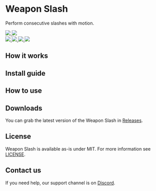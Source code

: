 <div>
  <h1>Weapon Slash</h1>
  <p>
     Perform consecutive slashes with motion.
  </p>
  <a href="https://github.com/VRLabs/Weapon-Slash/releases/latest">
    <img src="https://img.shields.io/github/v/release/VRLabs/Weapon-Slash.svg?style=flat-square">
  </a>
  <a href="https://github.com/VRLabs/Weapon-Slash/releases/latest">
    <img src="https://img.shields.io/badge/Unity-2019.4-green.svg?style=flat-square">
  </a>
  <br />
  <a href="https://github.com/VRLabs/Weapon-Slash/issues">
    <img src="https://img.shields.io/github/issues-raw/VRLabs/Weapon-Slash.svg?style=flat-square">
  </a>
  <a href="https://github.com/VRLabs/Weapon-Slash/issues?q=is%3Aissue+is%3Aclosed">
    <img src="https://img.shields.io/github/issues-closed-raw/VRLabs/Weapon-Slash.svg?style=flat-square">
  </a>
  <a href="https://github.com/VRLabs/Weapon-Slash/pull">
    <img src="https://img.shields.io/github/issues-pr-raw/VRLabs/Weapon-Slash.svg?style=flat-square">
  </a>
  <a href="https://github.com/VRLabs/Weapon-Slash/pulls?q=is%3Apr+is%3Aclosed">
    <img src="https://img.shields.io/github/issues-pr-closed-raw/VRLabs/Weapon-Slash.svg?style=flat-square">
  </a>
  <br />
</div>

## How it works

## Install guide

## How to use

## Downloads

You can grab the latest version of the Weapon Slash in [Releases](https://github.com/VRLabs/Weapon-Slash/releases/latest).

## License

Weapon Slash is available as-is under MIT. For more information see [LICENSE](https://github.com/VRLabs/Weapon-Slash/blob/dev/LICENSE).

## Contact us

If you need help, our support channel is on [Discord](https://discord.vrlabs.dev).
